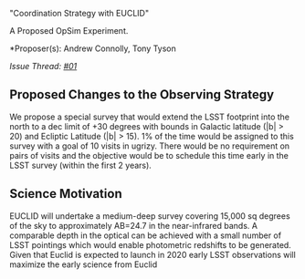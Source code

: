 "Coordination Strategy with EUCLID"

A Proposed OpSim Experiment.

*Proposer(s): Andrew Connolly, Tony Tyson

*Issue Thread: [#01](https://github.com/LSSTScienceCollaborations/ObservingStrategy/issues/01)*


## Proposed Changes to the Observing Strategy

We propose a special survey that would extend the LSST footprint into
the north to a dec limit of +30 degrees with bounds in Galactic
latitude (|b| > 20) and Ecliptic Latitude (|b| > 15). 1% of the time
would be assigned to this survey with a goal of 10 visits in
ugrizy. There would be no requirement on pairs of visits and the
objective would be to schedule this time early in the LSST survey (within the first 2 years). 


## Science Motivation

EUCLID will undertake a medium-deep survey covering 15,000 sq degrees
of the sky to approximately AB=24.7 in the near-infrared bands. A
comparable depth in the optical can be achieved with a small number of
LSST pointings which would enable photometric redshifts to be
generated. Given that Euclid is expected to launch in 2020 early LSST
observations will maximize the early science from Euclid 
